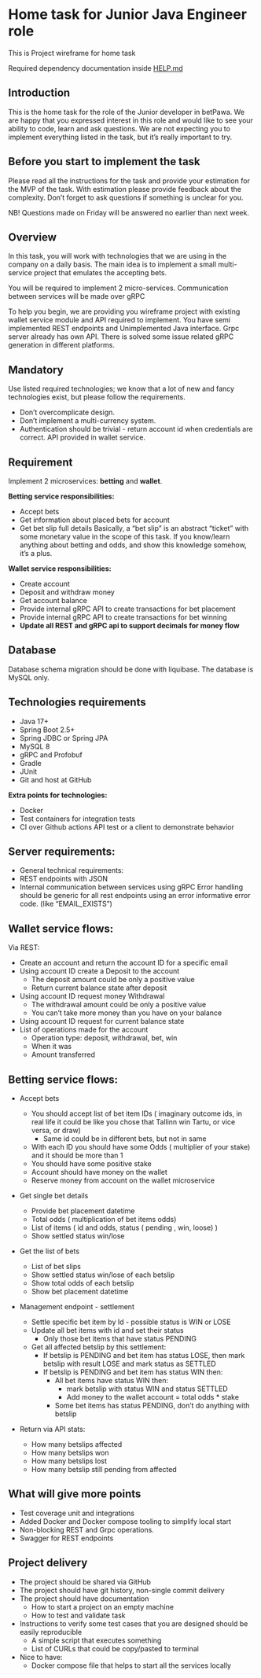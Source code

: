 # Home task for Junior Java Engineer role
This is Project wireframe for home task

Required dependency documentation inside [HELP.md](HELP.md)



## Introduction
This is the home task for the role of the Junior developer in betPawa.
We are happy that you expressed interest in this role and would like to see your ability to code, learn and ask questions.
We are not expecting you to implement everything listed in the task, but it’s really important to try.

## Before you start to implement the task
Please read all the instructions for the task and provide your estimation for the MVP of the task.
With estimation please provide feedback about the complexity.
Don’t forget to ask questions if something is unclear for you.

NB! Questions made on Friday will be answered no earlier than next week.

## Overview

In this task, you will work with technologies that we are using in the company on a daily basis.
The main idea is to implement a small multi-service project that emulates the accepting bets.

You will be required to implement 2 micro-services. Communication between services will be made over gRPC

To help you begin, we are providing you wireframe project with existing wallet service module and API required to implement.
You have semi implemented REST endpoints and Unimplemented Java interface. Grpc server already has own API.
There is solved some issue related gRPC generation in different platforms.


## Mandatory
Use listed required technologies; we know that a lot of new and fancy technologies exist, but please follow the requirements.

* Don’t overcomplicate design.
* Don’t implement a multi-currency system.
* Authentication should be trivial - return account id when credentials are correct. API provided in wallet service.

## Requirement
Implement 2 microservices: **betting** and **wallet**.

**Betting service responsibilities:**
* Accept bets
* Get information about placed bets for account
* Get bet slip full details
Basically, a “bet slip” is an abstract “ticket” with some monetary value in the scope of this task. If you know/learn anything about betting and odds, and show this knowledge somehow, it’s a plus.



**Wallet service responsibilities:**
* Create account
* Deposit and withdraw money
* Get account balance
* Provide internal gRPC API to create transactions for bet placement
* Provide internal gRPC API to create transactions for bet winning
* **Update all REST and gRPC api to support decimals for money flow**
 


## Database
Database schema migration should be done with liquibase.
The database is MySQL only.
## Technologies requirements
* Java 17+
* Spring Boot 2.5+
* Spring JDBC or Spring JPA
* MySQL 8
* gRPC and Profobuf
* Gradle
* JUnit
* Git and host at GitHub 

**Extra points for technologies:**
* Docker
* Test containers for integration tests
* CI over Github actions
API test or a client to demonstrate behavior




## Server requirements:
* General technical requirements:
* REST endpoints with JSON
* Internal communication between services using gRPC
Error handling should be generic for all rest endpoints using an error informative error code. (like “EMAIL_EXISTS”)

## Wallet service flows:
Via REST:
* Create an account and return the account ID for a specific email
* Using account ID create a Deposit to the account
  * The deposit amount could be only a positive value
  * Return current balance state after deposit
* Using account ID request money Withdrawal
  * The withdrawal amount could be only a positive value
  * You can’t take more money than you have on your balance
* Using account ID request for current balance state
* List of operations made for the account
  * Operation type: deposit, withdrawal, bet, win
  * When it was
  * Amount transferred

## Betting service flows:
* Accept bets
  * You should accept list of bet item IDs ( imaginary outcome ids, in real life it could be like you chose that Tallinn win Tartu, or vice versa, or 
  draw)
    * Same id could be in different bets, but not in same
  * With each ID you should have some Odds ( multiplier of your stake) and it should be more than 1
  * You should have some positive stake
  * Account should have money on the wallet
  * Reserve money from account on the wallet microservice
  
* Get single bet details
  * Provide bet placement datetime
  * Total odds ( multiplication of bet items odds)
  * List of items ( id and odds, status ( pending , win, loose) )
  * Show settled status win/lose

* Get the list of bets
  * List of bet slips
  * Show settled status win/lose of each betslip
  * Show total odds of each betslip
  * Show bet placement datetime
* Management endpoint - settlement
  * Settle specific bet item by Id - possible status is WIN or LOSE
  * Update all bet items with id and set their status
    * Only those bet items that have status PENDING
  * Get all affected betslip by this settlement:
    * If betslip is PENDING and bet item has status LOSE, then mark betslip with result LOSE and mark status as SETTLED
    * If betslip is PENDING and bet item has status WIN then:
      * All bet items have status WIN then:
        * mark betslip with status WIN and status SETTLED
        * Add money to the wallet account = total odds * stake
      * Some bet items has status PENDING, don’t do anything with betslip
* Return via API stats:
  * How many betslips affected
  * How many betslips won
  * How many betslips lost
  * How many betslip still pending from affected



## What will give more points
* Test coverage unit and integrations
* Added Docker and Docker compose tooling to simplify local start
* Non-blocking REST and Grpc operations.
* Swagger for REST endpoints

## Project delivery
* The project should be shared via GitHub
* The project should have git history, non-single commit delivery
* The project should have documentation
  * How to start a project on an empty machine
  * How to test and validate task
* Instructions to verify some test cases that you are designed should be easily reproducible
  * A simple script that executes something
  * List of CURLs that could be copy/pasted to terminal
* Nice to have:
  * Docker compose file that helps to start all the services locally
